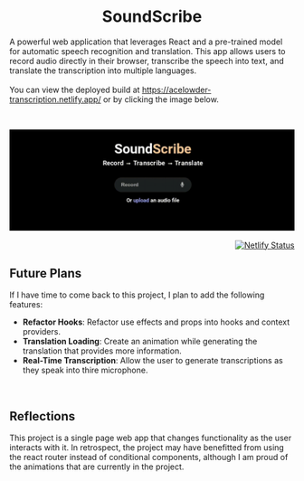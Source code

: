 <h1 align="center">
    SoundScribe
</h1>

A powerful web application that leverages React and a pre-trained model for automatic speech recognition and translation. This app allows users to record audio directly in their browser, transcribe the speech into text, and translate the transcription into multiple languages.<br/><br/>
You can view the deployed build at <a href="https://acelowder-transcription.netlify.app/">https://acelowder-transcription.netlify.app/</a> or by clicking the image below.

&nbsp;

<a href="https://acelowder-transcription.netlify.app/"><img src="example.gif" width="1280"></a>

<div align="right">

[![Netlify Status](https://api.netlify.com/api/v1/badges/f4232fda-f8af-4a13-aaf2-b66485f7cfbe/deploy-status)](https://acelowder-transcription.netlify.app/)

</div>

## Future Plans

If I have time to come back to this project, I plan to add the following features:

- **Refactor Hooks**: Refactor use effects and props into hooks and context providers.
- **Translation Loading**: Create an animation while generating the translation that provides more information.
- **Real-Time Transcription**: Allow the user to generate transcriptions as they speak into thire microphone.

&nbsp;

## Reflections

This project is a single page web app that changes functionality as the user interacts with it. In retrospect, the project may have benefitted from using the react router instead of conditional components, although I am proud of the animations that are currently in the project.
